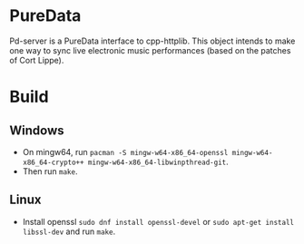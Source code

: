 # PureData

Pd-server is a PureData interface to cpp-httplib. This object intends to make one way to sync live electronic music performances (based on the patches of Cort Lippe). 

# Build
## Windows

* On mingw64, run `pacman -S mingw-w64-x86_64-openssl mingw-w64-x86_64-crypto++ mingw-w64-x86_64-libwinpthread-git`.
* Then run `make`.

## Linux

* Install openssl `sudo dnf install openssl-devel` or `sudo apt-get install libssl-dev` and run `make`.

